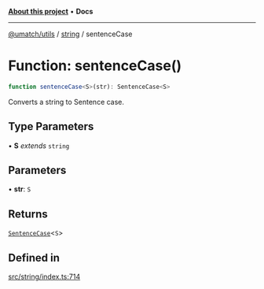 [**About this project**](../../README.md) • **Docs**

***

[@umatch/utils](../../api.md) / [string](../README.md) / sentenceCase

# Function: sentenceCase()

```ts
function sentenceCase<S>(str): SentenceCase<S>
```

Converts a string to Sentence case.

## Type Parameters

• **S** *extends* `string`

## Parameters

• **str**: `S`

## Returns

[`SentenceCase`](../type-aliases/SentenceCase.md)\<`S`\>

## Defined in

[src/string/index.ts:714](https://github.com/umatch-oficial/utils/blob/main/src/string/index.ts#L714)
